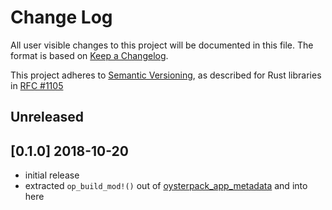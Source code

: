 # Change Log

All user visible changes to this project will be documented in this file. The format is based on [Keep a Changelog](http://keepachangelog.com/).

This project adheres to [Semantic Versioning](http://semver.org/), as described for Rust libraries in [RFC #1105](https://github.com/rust-lang/rfcs/blob/master/text/1105-api-evolution.md)

## Unreleased

## \[0.1.0\] 2018-10-20
- initial release
- extracted `op_build_mod!()` out of [oysterpack_app_metadata](https://crates.io/crates/oysterpack_app_metadata)
  and into here